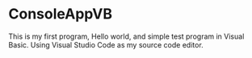 # ConsoleAppVB
This is my first program, Hello world, and simple test program in Visual Basic. Using Visual Studio Code as my source code editor.
